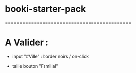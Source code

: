 # booki-starter-pack

============================================

# A Valider :

- input "#Ville" : border noirs / on-click

- taille bouton "Familial"
